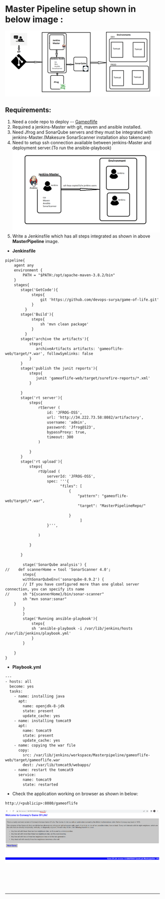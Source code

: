 # Master Pipeline setup shown in below image :
![preview](../images/sqpipeline.png)

## Requirements:
1. Need a code repo to deploy -- [Gameoflife](https://github.com/devops-surya/game-of-life.git)
2. Required a jenkins-Master with git, maven and ansible installed.
3. Need Jfrog and SonarQube servers and they must be integrated with jenkins-Master.(Makesure SonarScanner installation also takencare)
4. Need to setup ssh connection available between jenkins-Master and deployment server.(To run the ansible-playbook)
![preview](../images/ansible_injenkins.png)
5. Write a Jenkinsfile which has all steps integrated as shown in above __MasterPipeline__ image.

* __Jenkinsfile__
```
pipeline{
    agent any
    environment {
        PATH = "$PATH:/opt/apache-maven-3.8.2/bin"
    }
    stages{
       stage('GetCode'){
            steps{
                git 'https://github.com/devops-surya/game-of-life.git'
            }
         }        
       stage('Build'){
            steps{
                sh 'mvn clean package'
            }
         }
       stage('archive the artifacts'){
           steps{
              archiveArtifacts artifacts: 'gameoflife-web/target/*.war', followSymlinks: false
           }          
       }
       stage('publish the junit reports'){
           steps{
              junit 'gameoflife-web/target/surefire-reports/*.xml'
           }
           
       }
       stage('rt server'){
           steps{
               rtServer (
                   id: 'JFROG-OSS',
                   url: 'http://34.222.73.58:8082/artifactory',
                   username: 'admin',
                   password: 'Jfrog@123',
                   bypassProxy: true,
                   timeout: 300
               )

           }
       }
       stage('rt upload'){
           steps{
               rtUpload (
                   serverId: 'JFROG-OSS',
                   spec: '''{
                         "files": [
                             {
                                 "pattern": "gameoflife-web/target/*.war",
                                 "target": "MasterPipelineRepo/"

                             }
                                  ]
                   }''',
                        
               )

           }

       }

        stage('SonarQube analysis') {
//    def scannerHome = tool 'SonarScanner 4.0';
        steps{
        withSonarQubeEnv('sonarqube-8.9.2') { 
        // If you have configured more than one global server connection, you can specify its name
//      sh "${scannerHome}/bin/sonar-scanner"
        sh "mvn sonar:sonar"
    }
        }
        }
        stage('Running ansible-playbook'){
            steps{
            sh 'ansible-playbook -i /var/lib/jenkins/hosts /var/lib/jenkins/playbook.yml'
            }
        }
       
    }
}
```

* __Playbook.yml__

```
---
- hosts: all
  become: yes 
  tasks: 
    - name: installing java 
      apt:
        name: openjdk-8-jdk
        state: present
        update_cache: yes
    - name: installing tomcat9
      apt:
        name: tomcat9
        state: present 
        update_cache: yes
    - name: copying the war file
      copy:
        src: /var/lib/jenkins/workspace/Masterpipeline/gameoflife-web/target/gameoflife.war
        dest: /var/lib/tomcat9/webapps/
    - name: restart the tomcat9
      service:
        name: tomcat9
        state: restarted
```

* Check the application working on browser as shown in below:

```
http://<publicip>:8080/gameoflife
```

![preview](../images/golbrowser.png)



<br/>
<br/>
<br/>
<br/>

* * * 

<br/>
<br/>
<br/>
<br/>